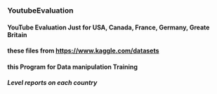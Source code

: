###  YoutubeEvaluation
#### YouTube Evaluation Just for USA, Canada, France, Germany, Greate Britain
#### these files from https://www.kaggle.com/datasets
#### this Program for Data manipulation Training
#####  Level reports on each country 
